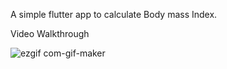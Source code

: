 A simple flutter app to calculate Body mass Index.

Video Walkthrough



![ezgif com-gif-maker](https://user-images.githubusercontent.com/93065948/178426067-0c3ab1b2-c57d-4e98-9119-0693481e6c78.gif)
